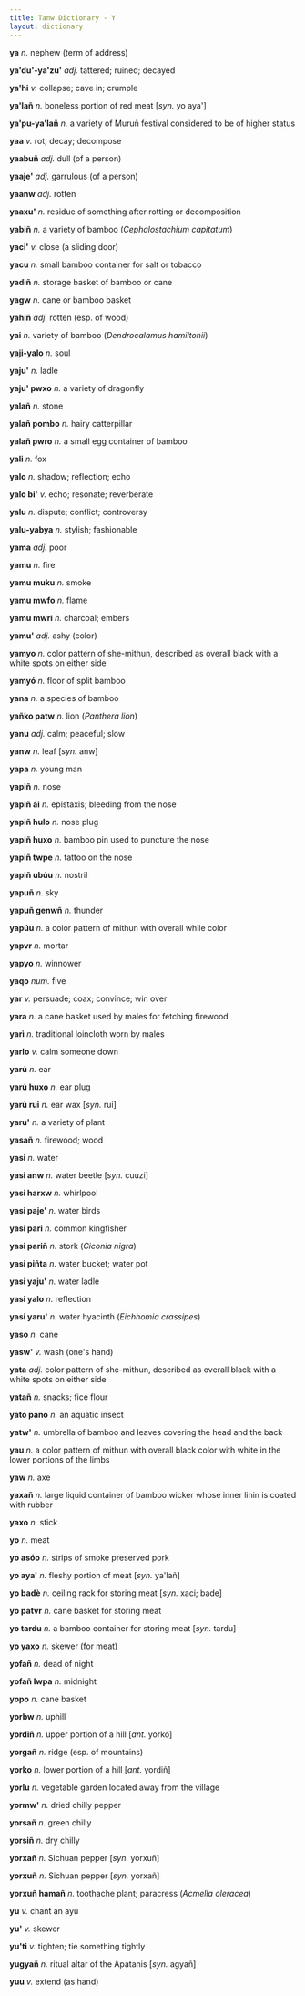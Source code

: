 ```yaml
---
title: Tanw Dictionary - Y
layout: dictionary
---
```


__ya__	_n._	nephew (term of address)		


__ya'du'-ya'zu'__	_adj._	tattered; ruined; decayed		


__ya'hi__	_v._	collapse; cave in; crumple		


__ya'lañ__	_n._	boneless portion of red meat	[_syn._	yo aya']


__ya'pu-ya'lañ__	_n._	a variety of Muruñ festival considered to be of higher status		


__yaa__	_v._	rot; decay; decompose		


__yaabuñ__	_adj._	dull (of a person)		


__yaaje'__	_adj._	garrulous (of a person)		


__yaanw__	_adj._	rotten		


__yaaxu'__	_n._	residue of something after rotting or decomposition		


__yabiñ__	_n._	a variety of bamboo (_Cephalostachium capitatum_)		


__yaci'__	_v._	close (a sliding door)		


__yacu__	_n._	small bamboo container for salt or tobacco		


__yadiñ__	_n._	storage basket of bamboo or cane		


__yagw__	_n._	cane or bamboo basket		


__yahiñ__	_adj._	rotten (esp. of wood)		


__yai__	_n._	variety of bamboo (_Dendrocalamus hamiltonii_)


__yaji-yalo__	_n._	soul


__yaju'__	_n._	ladle


__yaju' pwxo__	_n._	a variety of dragonfly


__yalañ__	_n._	stone


__yalañ pombo__	_n._	hairy catterpillar


__yalañ pwro__	_n._	a small egg container of bamboo


__yali__	_n._	fox


__yalo__	_n._	shadow; reflection; echo


__yalo bi'__	_v._	echo; resonate; reverberate


__yalu__	_n._	dispute; conflict; controversy


__yalu-yabya__	_n._	stylish; fashionable


__yama__	_adj._	poor


__yamu__	_n._	fire


__yamu muku__	_n._	smoke


__yamu mwfo__	_n._	flame


__yamu mwri__	_n._	charcoal; embers		


__yamu'__	_adj._	ashy (color)		


__yamyo__	_n._	color pattern of she-mithun, described as overall black with a white spots on either side		


__yamyó__	_n._	floor of split bamboo		


__yana__	_n._	a species of bamboo		


__yañko patw__	_n._	lion (_Panthera lion_)		


__yanu__	_adj._	calm; peaceful; slow		


__yanw__	_n._	leaf	[_syn._	anw]


__yapa__	_n._	young man		


__yapiñ__	_n._	nose		


__yapiñ ái__	_n._	epistaxis; bleeding from the nose		


__yapiñ hulo__	_n._	nose plug		


__yapiñ huxo__	_n._	bamboo pin used to puncture the nose		


__yapiñ twpe__	_n._	tattoo on the nose		


__yapiñ ubúu__	_n._	nostril		


__yapuñ__	_n._	sky		


__yapuñ genwñ__	_n._	thunder		


__yapúu__	_n._	a color pattern of mithun with overall while color		


__yapvr__	_n._	mortar		


__yapyo__	_n._	winnower		


__yaqo__	_num._	five		


__yar__	_v._	persuade; coax; convince; win over		


__yara__	_n._	a cane basket used by males for fetching firewood		


__yarì__	_n._	traditional loincloth worn by males		


__yarlo__	_v._	calm someone down		


__yarú__	_n._	ear		


__yarú huxo__	_n._	ear plug		


__yarú rui__	_n._	ear wax	[_syn._	rui]


__yaru'__	_n._	a variety of plant		


__yasañ__	_n._	firewood; wood		


__yasi__	_n._	water		


__yasi anw__	_n._	water beetle	[_syn._	cuuzi]


__yasi harxw__	_n._	whirlpool


__yasi paje'__	_n._	water birds


__yasi pari__	_n._	common kingfisher


__yasi pariñ__	_n._	stork (_Ciconia nigra_)


__yasi piñta__	_n._	water bucket; water pot


__yasi yaju'__	_n._	water ladle


__yasi yalo__	_n._	reflection


__yasi yaru'__	_n._	water hyacinth (_Eichhomia crassipes_)


__yaso__	_n._	cane


__yasw'__	_v._	wash (one's hand)


__yata__	_adj._	color pattern of she-mithun, described as overall black with a white spots on either side


__yatañ__	_n._	snacks; fice flour


__yato pano__	_n._	an aquatic insect


__yatw'__	_n._	umbrella of bamboo and leaves covering the head and the back


__yau__	_n._	a color pattern of mithun with overall black color with white in the lower portions of the limbs


__yaw__	_n._	axe


__yaxañ__	_n._	large liquid container of bamboo wicker whose inner linin is coated with rubber		


__yaxo__	_n._	stick		


__yo__	_n._	meat		


__yo asóo__	_n._	strips of smoke preserved pork		


__yo aya'__	_n._	fleshy portion of meat	[_syn._	ya'lañ]


__yo badè__	_n._	ceiling rack for storing meat	[_syn._	xaci; bade]


__yo patvr__	_n._	cane basket for storing meat		


__yo tardu__	_n._	a bamboo container for storing meat	[_syn._	tardu]


__yo yaxo__	_n._	skewer (for meat)		


__yofañ__	_n._	dead of night		


__yofañ lwpa__	_n._	midnight		


__yopo__	_n._	cane basket		


__yorbw__	_n._	uphill		


__yordiñ__	_n._	upper portion of a hill	[_ant._	yorko]


__yorgañ__	_n._	ridge (esp. of mountains)		


__yorko__	_n._	lower portion of a hill	[_ant._	yordiñ]


__yorlu__	_n._	vegetable garden located away from the village		


__yormw'__	_n._	dried chilly pepper		


__yorsañ__	_n._	green chilly		


__yorsiñ__	_n._	dry chilly		


__yorxañ__	_n._	Sichuan pepper	[_syn._	yorxuñ]


__yorxuñ__	_n._	Sichuan pepper	[_syn._	yorxañ]


__yorxuñ hamañ__	_n._	toothache plant; paracress (_Acmella oleracea_)		


__yu__	_v._	chant an ayú		


__yu'__	_v._	skewer		


__yu'ti__	_v._	tighten; tie something tightly		


__yugyañ__	_n._	ritual altar of the Apatanis	[_syn._	agyañ]


__yuu__	_v._	extend (as hand)		
